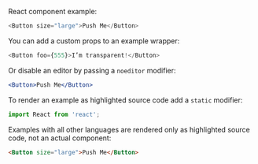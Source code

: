 React component example:

```js
<Button size="large">Push Me</Button>
```

You can add a custom props to an example wrapper:

```js { "props": { "foo": 5555 } }
<Button foo={555}>I’m transparent!</Button>
```

Or disable an editor by passing a `noeditor` modifier:

```jsx noeditor
<Button>Push Me</Button>
```

To render an example as highlighted source code add a `static` modifier:

```jsx static
import React from 'react';
```

Examples with all other languages are rendered only as highlighted source code, not an actual component:

```html
<Button size="large">Push Me</Button>
